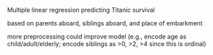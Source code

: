 Multiple linear regression predicting Titanic survival

based on parents aboard, siblings aboard, and place of embarkment

more preprocessing could improve model (e.g., encode age as child/adult/elderly; encode siblings as >0, >2, >4 since this is ordinal) 